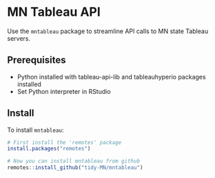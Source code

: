 # MN Tableau API

Use the `mntableau` package to streamline API calls to MN state Tableau servers.

## Prerequisites

- Python installed with tableau-api-lib and tableauhyperio packages installed
- Set Python interpreter in RStudio

## Install

To install `mntableau`:

``` r
# First install the 'remotes' package
install.packages("remotes")

# Now you can install mntableau from github
remotes::install_github("tidy-MN/mntableau")
```
